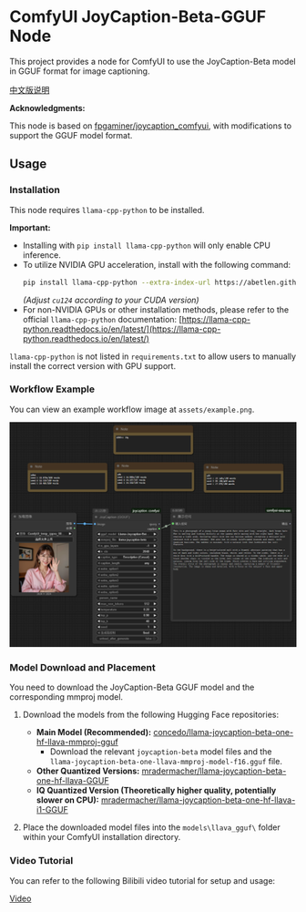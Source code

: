 # ComfyUI JoyCaption-Beta-GGUF Node

This project provides a node for ComfyUI to use the JoyCaption-Beta model in GGUF format for image captioning.

[中文版说明](README-ZH.md)

**Acknowledgments:**

This node is based on [fpgaminer/joycaption_comfyui](https://github.com/fpgaminer/joycaption_comfyui), with modifications to support the GGUF model format.

## Usage

### Installation

This node requires `llama-cpp-python` to be installed.

**Important:**

* Installing with `pip install llama-cpp-python` will only enable CPU inference.
* To utilize NVIDIA GPU acceleration, install with the following command:
    ```bash
    pip install llama-cpp-python --extra-index-url https://abetlen.github.io/llama-cpp-python/whl/cu124
    ```
    *(Adjust `cu124` according to your CUDA version)*
* For non-NVIDIA GPUs or other installation methods, please refer to the official `llama-cpp-python` documentation:
    [https://llama-cpp-python.readthedocs.io/en/latest/](https://llama-cpp-python.readthedocs.io/en/latest/)

`llama-cpp-python` is not listed in `requirements.txt` to allow users to manually install the correct version with GPU support.

### Workflow Example

You can view an example workflow image at `assets/example.png`.

![Workflow Example](assets/example.png)

### Model Download and Placement

You need to download the JoyCaption-Beta GGUF model and the corresponding mmproj model.

1.  Download the models from the following Hugging Face repositories:
    * **Main Model (Recommended):** [concedo/llama-joycaption-beta-one-hf-llava-mmproj-gguf](https://huggingface.co/concedo/llama-joycaption-beta-one-hf-llava-mmproj-gguf/tree/main)
        * Download the relevant `joycaption-beta` model files and the `llama-joycaption-beta-one-llava-mmproj-model-f16.gguf` file.
    * **Other Quantized Versions:** [mradermacher/llama-joycaption-beta-one-hf-llava-GGUF](https://huggingface.co/mradermacher/llama-joycaption-beta-one-hf-llava-GGUF/tree/main)
    * **IQ Quantized Version (Theoretically higher quality, potentially slower on CPU):** [mradermacher/llama-joycaption-beta-one-hf-llava-i1-GGUF](https://huggingface.co/mradermacher/llama-joycaption-beta-one-hf-llava-i1-GGUF/tree/main)

2.  Place the downloaded model files into the `models\llava_gguf\` folder within your ComfyUI installation directory.

### Video Tutorial

You can refer to the following Bilibili video tutorial for setup and usage:

[Video](https://www.bilibili.com/video/BV1JKJgzZEgR/)
